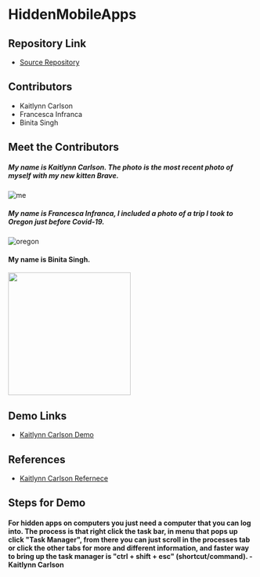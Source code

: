 # HiddenMobileApps

## Repository Link

- [Source Repository](https://github.com/francescainfranca/HiddenMobileApps)

## Contributors
- Kaitlynn Carlson
- Francesca Infranca
- Binita Singh

## Meet the Contributors
##### My name is Kaitlynn Carlson. The photo is the most recent photo of myself with my new kitten Brave.
![me](https://user-images.githubusercontent.com/54418804/95148267-86784200-0748-11eb-9b78-111574224372.jpg)

##### My name is Francesca Infranca, I included a photo of a trip I took to Oregon just before Covid-19.
![oregon](https://user-images.githubusercontent.com/54380721/95278409-bb05ff80-0815-11eb-87fc-75ac887c1050.jpg)

#### My name is Binita Singh.

<img src="https://github.com/francescainfranca/HiddenMobileApps/blob/main/images/IMG_20191215_151444_360.jpg" width="250">

## Demo Links
- [Kaitlynn Carlson Demo](https://app.vidgrid.com/view/eTkr5KACsrwT)

## References

- [Kaitlynn Carlson Refernece](https://www.toolbox.com/security/vulnerability-management/blogs/how-to-find-hidden-programs-running-in-the-background-020615/#:~:text=%231%3A%20Press%20%E2%80%9CCtrl%20%2B,of%20hidden%20and%20visible%20programs.)

## Steps for Demo
#### For hidden apps on computers you just need a computer that you can log into. The process is that right click the task bar, in menu that pops up click "Task Manager", from there you can just scroll in the processes tab or click the other tabs for more and different information, and faster way to bring up the task manager is "ctrl + shift + esc" (shortcut/command). -Kaitlynn Carlson
